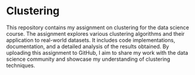 # Clustering
This repository contains my assignment on clustering for the data science course.  The assignment explores various clustering algorithms and their application to real-world datasets. It includes code implementations, documentation, and a detailed analysis of the results obtained. By uploading this assignment to GitHub, I aim to share my work with the data science community and showcase my understanding of clustering techniques.
